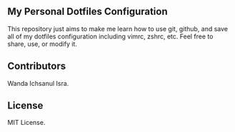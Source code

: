 ## My Personal Dotfiles Configuration

This repository just aims to make me learn how to use git, github, and save all
of my dotfiles configuration including vimrc, zshrc, etc. Feel free to share,
use, or modify it.

## Contributors

Wanda Ichsanul Isra.

## License

MIT License.
